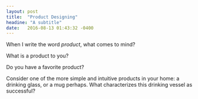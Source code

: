 ```yaml
---
layout: post
title:  "Product Designing"
headine: "A subtitle"
date:   2016-08-13 01:43:32 -0400
---
```


When I write the word *product*, what comes to mind?

What is a product to you?

Do you have a favorite product?

Consider one of the more simple and intuitive products in your home: a drinking glass, or a mug perhaps. What characterizes this drinking vessel as successful?
